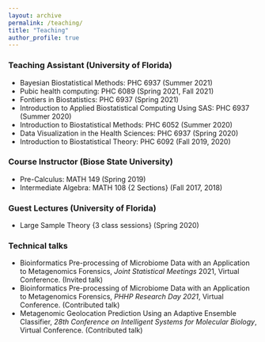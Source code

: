 ```yaml
---
layout: archive
permalink: /teaching/
title: "Teaching"
author_profile: true
---
```


### Teaching Assistant (University of Florida)

- Bayesian Biostatistical Methods: PHC 6937 (Summer 2021)
- Pubic health computing: PHC 6089 (Spring 2021, Fall 2021)
- Fontiers in Biostatistics: PHC 6937 (Spring 2021)
- Introduction to Applied Biostatistical Computing Using SAS: PHC 6937 (Summer 2020)
- Introduction to Biostatistical Methods: PHC 6052 (Summer 2020)
- Data Visualization in the Health Sciences: PHC 6937 (Spring 2020)
- Introduction to Biostatistical Theory: PHC 6092 (Fall 2019, 2020)

### Course Instructor (Biose State University)

- Pre-Calculus: MATH 149 (Spring 2019)
- Intermediate Algebra: MATH 108 {2 Sections} (Fall 2017, 2018)

### Guest Lectures (University of Florida)

- Large Sample Theory {3 class sessions} (Spring 2020)

### Technical talks

- Bioinformatics Pre-processing of Microbiome Data with an Application to Metagenomics Forensics, *Joint Statistical Meetings* 2021, Virtual Conference. (Invited talk)
- Bioinformatics Pre-processing of Microbiome Data with an Application to Metagenomics Forensics, *PHHP Research Day 2021*, Virtual Conference. (Contributed talk)
- Metagenomic Geolocation Prediction Using an Adaptive Ensemble Classifier, *28th Conference on Intelligent Systems for Molecular Biology*, Virtual Conference. (Contributed talk)
